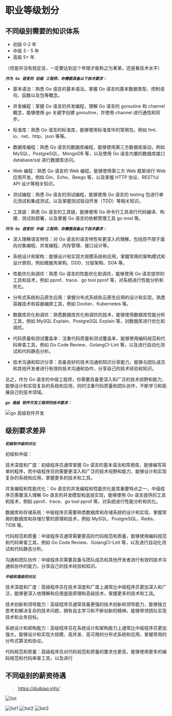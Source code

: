 # 职业等级划分
## 不同级别需要的知识体系
- 初级 0-2 年
- 中级 3 - 5 年
- 高级 5+ 年

（但是并没有规定说，一定要达到这个年限才能称之为某某，还是看技术水平）

***`作为 Go 语言的 初级 工程师，你需要具备以下技术要求：`***

- 基本语法：熟悉 Go 语言的基本语法，掌握 Go 语言的基本数据类型、控制语句、函数以及包等概念。

- 并发编程：掌握 Go 语言的并发编程，理解 Go 语言的 goroutine 和 channel 概念，能够使用 go 关键字创建 goroutine，并使用 channel 进行通信和同步。

- 标准库：熟悉 Go 语言的标准库，能够使用标准库中的常用包，例如 fmt、io、net、http、json 等等。

- 数据库编程：熟悉 Go 语言的数据库编程，能够使用第三方数据库驱动，例如 MySQL、PostgreSQL、MongoDB 等，以及使用 Go 语言内置的数据库接口 database/sql 进行数据库访问。

- Web 编程：熟悉 Go 语言的 Web 编程，能够使用第三方 Web 框架进行 Web 应用开发，例如 Gin、Echo、Beego 等，以及掌握 HTTP 协议、RESTful API 设计等相关知识。

- 测试编程：熟悉 Go 语言的测试编程，能够使用 Go 语言的 testing 包进行单元测试和集成测试，以及掌握测试驱动开发（TDD）等相关知识。

- 工具链：熟悉 Go 语言的工具链，能够使用 Go 命令行工具进行代码编译、构建、测试和部署，以及掌握 Go 语言的依赖管理工具 go mod 等。


***`作为 Go 语言的 中级 工程师，你需要具备以下技术要求：`***

- 深入理解语言特性：对 Go 语言的语言特性有更深入的理解，包括但不限于面向对象编程、并发编程、内存管理、接口设计等。

- 系统设计和架构：能够设计和实现大规模系统和应用，掌握常用的架构模式和设计原则，例如微服务架构、DDD、分层架构、SOA 等。

- 性能优化和调优：熟悉 Go 语言的性能优化和调优，能够使用 Go 语言提供的工具和技术，例如 pprof、trace、go tool pprof 等，对系统进行性能分析和优化。

- 分布式系统和云原生应用：掌握分布式系统和云原生应用的设计和实现，熟悉容器技术和容器编排工具，例如 Docker、Kubernetes 等。

- 数据库优化和调优：熟悉数据库优化和调优的技术，能够使用数据库性能分析工具，例如 MySQL Explain、PostgreSQL Explain 等，对数据库进行优化和调优。

- 代码质量和测试覆盖率：注重代码质量和测试覆盖率，能够使用编码规范和代码审查工具，例如 Go Code Review、GolangCI-Lint 等，以及进行自动化测试和代码静态分析。

- 技术沟通和知识分享：具备良好的技术沟通和知识分享能力，能够与团队成员和其他开发者进行有效的技术沟通和协作，分享自己的技术经验和知识。

总之，作为 Go 语言的中级工程师，你需要具备更深入和广泛的技术视野和能力，能够设计和实现复杂的系统和应用，同时注重代码质量和团队协作，不断学习和拓展自己的技术领域。


***`go 高级 软件开发工程师的技术要求：`***

![go 高级软件开发](./go-pro.jpg)
## 级别要求差异

***`初级和中级的对比`***

初级和中级：

技术深度和广度：初级程序员通常掌握 Go 语言的基本语法和常用库，能够编写简单的程序，而中级程序员则需要更深入和广泛的技术视野和能力，能够设计和实现复杂的系统和应用，掌握更多的技术和工具。

并发编程和性能优化：Go 语言的并发编程和性能优化是其重要特点之一，中级程序员需要深入理解 Go 语言的并发模型和底层实现，能够使用 Go 语言提供的工具和技术，例如 pprof、trace、go tool pprof 等，对系统进行性能分析和优化。

数据库和存储系统：中级程序员需要熟悉数据库和存储系统的设计和实现，掌握常用的数据库和存储引擎的原理和技术，例如 MySQL、PostgreSQL、Redis、TiDB 等。

代码规范和质量：中级程序员通常需要更高的代码规范和质量，能够使用编码规范和代码审查工具，例如 Go Code Review、GolangCI-Lint 等，以及进行自动化测试和代码静态分析。

沟通和团队协作：中级程序员需要具备与团队成员和其他开发者进行有效的技术沟通和协作的能力，分享自己的技术经验和知识。

***`中级和高级的对比`***

技术深度和广度：高级程序员在技术深度和广度上通常比中级程序员更加深入和广泛，能够更深入地理解和应用底层原理和高级技术，掌握更多的技术和工具。

技术创新和领导能力：高级程序员通常具备更强的技术创新和领导能力，能够独立思考和解决复杂的技术问题，拥有自主学习和不断创新的精神，能够带领团队实现技术和业务目标。

系统设计和架构能力：高级程序员在系统设计和架构能力上通常比中级程序员更加强大，能够设计和实现大规模、高并发、高可用的分布式系统和应用，掌握常用的分布式算法和协议。

代码规范和质量：高级程序员对代码规范和质量的要求也更高，能够使用更多的编码规范和代码审查工具，以及进行

## 不同级别的薪资待遇
> https://duibiao.info/

![list](./list.png)

![list1](./list1.png)
![list2](./list2.png)
![list3](./list3.png)